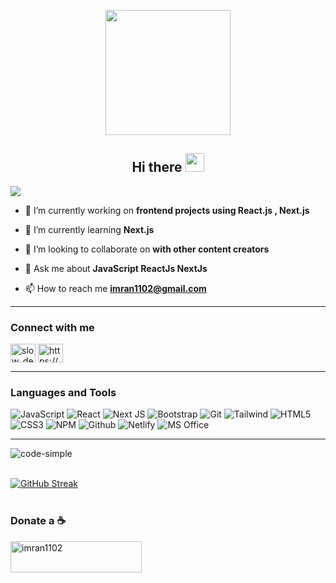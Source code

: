 
<p align="center">
  <img src="https://media.giphy.com/media/TCBJw2ZLdeOg2bDyLh/giphy.gif" width="200px" height="200px"/>
</p>

<h2 align="center">Hi there <img src="https://raw.githubusercontent.com/MartinHeinz/MartinHeinz/master/wave.gif" width="30px"></h2>

![](https://readme-typing-svg.herokuapp.com?font=Sriracha&color=4901AF&lines=I'm+a+Front+-end+Developer)


- 🔭 I’m currently working on **frontend projects using React.js , Next.js**

- 🌱 I’m currently learning **Next.js**

- 👯 I’m looking to collaborate on **with other content creators**

- 💬 Ask me about **JavaScript ReactJs NextJs**

- 📫 How to reach me **imran1102@gmail.com**

---

<h3 align="left">Connect with me</h3>
<p align="left">
<a href="https://twitter.com/SolutionPoint_" target="_blank"><img align="center" src="https://raw.githubusercontent.com/rahuldkjain/github-profile-readme-generator/master/src/images/icons/Social/twitter.svg" alt="slow_developer" height="30" width="40" /></a>
<a href="https://www.linkedin.com/in/solution-point/" target="_blank"><img align="center" src="https://raw.githubusercontent.com/rahuldkjain/github-profile-readme-generator/master/src/images/icons/Social/linked-in-alt.svg" alt="https://www.linkedin.com/in/solution-point/" height="30" width="40" /></a>
</p>

---

<h3 align="left">Languages and Tools</h3>

![JavaScript](https://img.shields.io/badge/JavaScript-F7DF1E?style=for-the-badge&logo=javascript&logoColor=black)
![React](https://img.shields.io/badge/react-%2320232a.svg?style=for-the-badge&logo=react&logoColor=%2361DAFB)
![Next JS](https://img.shields.io/badge/Next-black?style=for-the-badge&logo=next.js&logoColor=white)
![Bootstrap](https://img.shields.io/badge/Bootstrap-563D7C?style=for-the-badge&logo=bootstrap&logoColor=white)
![Git](https://img.shields.io/badge/-Git-F05032?style=for-the-badge&logo=git&logoColor=white)
![Tailwind](https://img.shields.io/badge/Tailwind_CSS-38B2AC?style=for-the-badge&logo=tailwind-css&logoColor=white)
![HTML5](https://img.shields.io/badge/HTML5-E34F26?style=for-the-badge&logo=html5&logoColor=white)
![CSS3](https://img.shields.io/badge/CSS3-1572B6?style=for-the-badge&logo=css3&logoColor=white)
![NPM](https://img.shields.io/badge/-npm-CB3837?style=for-the-badge&logo=npm&logoColor=white)
![Github](https://img.shields.io/badge/GitHub-100000?style=for-the-badge&logo=github&logoColor=white)
![Netlify](https://img.shields.io/badge/Netlify-00C7B7?style=for-the-badge&logo=netlify&logoColor=white)
![MS Office](https://img.shields.io/badge/Microsoft_Office-D83B01?style=for-the-badge&logo=microsoft-office&logoColor=white)
  
  ---

<p><img align="left" src="https://github-readme-stats.vercel.app/api/top-langs?username=code-simple&&show_icons=true&title_color=ffffff&icon_color=bb2acf&text_color=daf7dc&bg_color=151515" alt="code-simple" /></p>

<br/>
<br/>

[![GitHub Streak](http://github-readme-streak-stats.herokuapp.com?user=code-simple&theme=vision-friendly-dark)](https://git.io/streak-stats)
<br>
<br>
<h3 align="left">Donate a ☕</h3>
<p><a href="https://www.buymeacoffee.com/code.simple"> <img align="left" src="https://cdn.buymeacoffee.com/buttons/v2/default-yellow.png" height="50" width="210" alt="imran1102" /></a></p>
